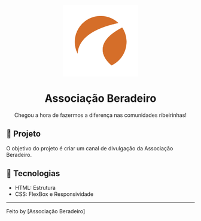 <p align="center">
    <img alt="logo" src="src/imagens/Logo/simbolo-beradeiro-RGB.png" width="200px" />
</p>

<h1 align="center">
  Associação Beradeiro
</h1>

<p align="center">Chegou a hora de fazermos a diferença nas comunidades ribeirinhas!</p>




## 🚀 Projeto

O objetivo do projeto é criar um canal de divulgação da Associação Beradeiro.

## 🔧 Tecnologias

- HTML: Estrutura
- CSS: FlexBox e Responsividade

---

Feito by [Associação Beradeiro]

